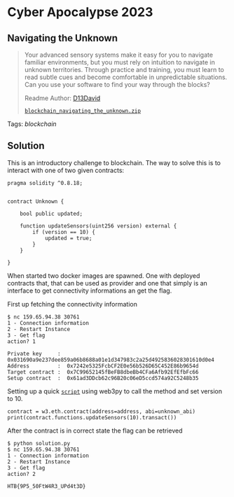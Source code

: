 # Cyber Apocalypse 2023

## Navigating the Unknown

> Your advanced sensory systems make it easy for you to navigate familiar environments, but you must rely on intuition to navigate in unknown territories. Through practice and training, you must learn to read subtle cues and become comfortable in unpredictable situations. Can you use your software to find your way through the blocks?
>
>  Readme Author: [D13David](https://github.com/D13David)
>
> [`blockchain_navigating_the_unknown.zip`](blockchain_navigating_the_unknown.zip)

Tags: _blockchain_

## Solution
This is an introductory challenge to blockchain. The way to solve this is to interact with one of two given contracts:

```
pragma solidity ^0.8.18;


contract Unknown {
    
    bool public updated;

    function updateSensors(uint256 version) external {
        if (version == 10) {
            updated = true;
        }
    }

}
```
When started two docker images are spawned. One with deployed contracts that, that can be used as provider and one that simply is an interface to get connectivity informations an get the flag. 

First up fetching the connectivity information

```
$ nc 159.65.94.38 30761
1 - Connection information
2 - Restart Instance
3 - Get flag
action? 1

Private key     :  0x031690a9e237dee859a06b8688a01e1d347983c2a25d4925836028301610d0e4
Address         :  0x7242e5325FcbCF2E0e56b526D65C452E86b9654d
Target contract :  0x7C99652145fBeFB8dbeBb4CFa6Afb92EfEfbFc66
Setup contract  :  0x61ad3DDcb62c96B20c06eD5ccd574a92C5248b35
```

Setting up a quick [`script`](solution.py) using web3py to call the method and set version to 10.

```
contract = w3.eth.contract(address=address, abi=unknown_abi)
print(contract.functions.updateSensors(10).transact())
```

After the contract is in correct state the flag can be retrieved
```
$ python solution.py
$ nc 159.65.94.38 30761
1 - Connection information
2 - Restart Instance
3 - Get flag
action? 2

HTB{9P5_50FtW4R3_UPd4t3D}
```